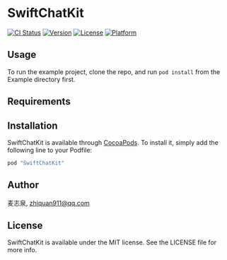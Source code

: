 # SwiftChatKit

[![CI Status](http://img.shields.io/travis/麦志泉/SwiftChatKit.svg?style=flat)](https://travis-ci.org/麦志泉/SwiftChatKit)
[![Version](https://img.shields.io/cocoapods/v/SwiftChatKit.svg?style=flat)](http://cocoapods.org/pods/SwiftChatKit)
[![License](https://img.shields.io/cocoapods/l/SwiftChatKit.svg?style=flat)](http://cocoapods.org/pods/SwiftChatKit)
[![Platform](https://img.shields.io/cocoapods/p/SwiftChatKit.svg?style=flat)](http://cocoapods.org/pods/SwiftChatKit)

## Usage

To run the example project, clone the repo, and run `pod install` from the Example directory first.

## Requirements

## Installation

SwiftChatKit is available through [CocoaPods](http://cocoapods.org). To install
it, simply add the following line to your Podfile:

```ruby
pod "SwiftChatKit"
```

## Author

麦志泉, zhiquan911@qq.com

## License

SwiftChatKit is available under the MIT license. See the LICENSE file for more info.
